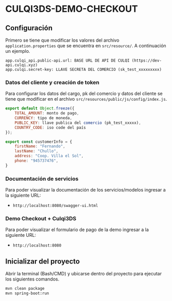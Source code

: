 # CULQI3DS-DEMO-CHECKOUT

## Configuración

Primero se tiene que modificar los valores del archivo `application.properties` que se encuentra en `src/resource/`. A continuación un ejemplo.

```
app.culqi_api.public-api.url: BASE URL DE API DE CULQI (https://dev-api.culqi.xyz)
app.culqi.secret-key: LLAVE SECRETA DEL COMERCIO (sk_test_xxxxxxxxx)
```
### Datos del cliente y creación de token

Para configurar los datos del cargo, pk del comercio y datos del cliente se tiene que modificar en el archivo `src/resources/public/js/config/index.js`.

```js
export default Object.freeze({
    TOTAL_AMOUNT: monto de pago,
    CURRENCY: tipo de moneda,
    PUBLIC_KEY: llave publica del comercio (pk_test_xxxxx),
    COUNTRY_CODE: iso code del país
});

export const customerInfo = {
    firstName: "Fernando",
    lastName: "Chullo",
    address: "Coop. Villa el Sol",
    phone: "945737476",
}
```



### Documentación de servicios

Para poder visualizar la documentación de los servicios/modelos ingresar a la siguiente URL: 

- `http://localhost:8080/swagger-ui.html`

### Demo Checkout + Culqi3DS

Para poder visualizar el formulario de pago de la demo ingresar a la siguiente URL:

- `http://localhost:8080`


## Inicializar del proyecto
Abrir la terminal (Bash/CMD) y ubicarse dentro del proyecto para ejecutar los siguientes comandos.

```bash
mvn clean package
mvn spring-boot:run
```


